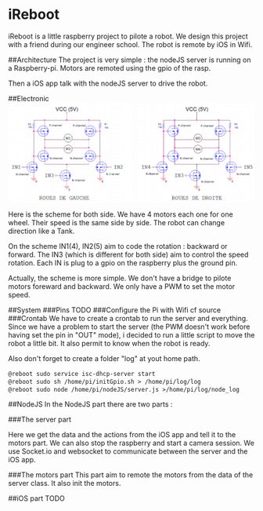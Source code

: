 # iReboot
iReboot is a little raspberry project to pilote a robot. We design this project with a friend during our engineer school. The robot is remote by iOS in Wifi.

##Architecture
The project is very simple : the nodeJS server is running on a Raspberry-pi. Motors are remoted using the gpio of the rasp.

Then a iOS app talk with the nodeJS server to drive the robot.

##Electronic
![Electronic Scheme](img/electronics.png)

Here is the scheme for both side. We have 4 motors each one for one wheel. Their speed is the same side by side. The robot can change direction like a Tank.

On the scheme IN1(4), IN2(5) aim to code the rotation : backward or forward. The IN3 (which is different for both side) aim to control the speed rotation. Each IN is plug to a gpio on the raspberry plus the ground pin.

Actually, the scheme is more simple. We don't have a bridge to pilote motors foreward and backward. We only have a PWM to set the motor speed.

##System
###Pins
TODO
###Configure the Pi with Wifi
cf source
###Crontab
We have to create a crontab to run the server and everything. Since we have a problem to start the server (the PWM doesn't work before having set the pin in "OUT" mode), i decided to run a little script to move the robot a little bit. It also permit to know when the robot is ready.

Also don't forget to create a folder "log" at yout home path.

```
@reboot sudo service isc-dhcp-server start 
@reboot sudo sh /home/pi/initGpio.sh > /home/pi/log/log
@reboot sudo node /home/pi/nodeJS/server.js >/home/pi/log/node_log

```

##NodeJS
In the NodeJS part there are two parts : 

###The server part

Here we get the data and the actions from the iOS app and tell it to the motors part. We can also stop the raspberry and start a camera session. We use Socket.io and websocket to communicate between the server and the iOS app.

###The motors part
This part aim to remote the motors from the data of the server class. It also init the motors.

##iOS part
TODO